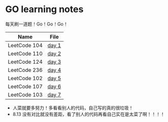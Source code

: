 # GO learning notes

每天刷一道题！Go！Go！Go！

| Name         | File                                       |
| ------------ | ------------------------------------------ |
| LeetCode 104 | [day 1](LeetCode/Binary%20Tree/104/104.go) |
| LeetCode 110 | [day 2](LeetCode/Binary%20Tree/110/110.go) |
| LeetCode 124 | [day 3](LeetCode/Binary%20Tree/124/124.go) |
| LeetCode 236 | [day 4](LeetCode/Binary%20Tree/236/236.go) |
| LeetCode 102 | [day 5](LeetCode/Binary%20Tree/102/102.go) |
| LeetCode 107 | [day 6](LeetCode/Binary%20Tree/107/107.go) |
| LeetCode 103 | [day 7](LeetCode/Binary%20Tree/103/103.go) |
- 人菜就要多努力！多看看别人的代码，自己写的真的很垃圾！
- 8.13 没有对比就没有差距，看了别人的代码再看自己实在是太菜了啊！！！！